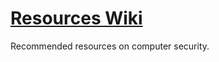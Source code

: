 # [Resources Wiki](https://github.com/ClamSec/resources-list/wiki)
Recommended resources on computer security.
